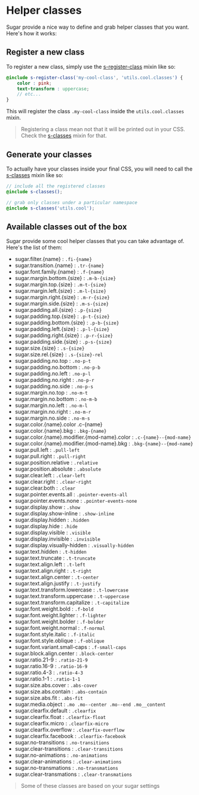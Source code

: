 # Helper classes

Sugar provide a nice way to define and grab helper classes that you want. Here's how it works:

## Register a new class

To register a new class, simply use the [s-register-class](../src/sass/core/mixins/_s-register-class.md) mixin like so:

```scss
@include s-register-class('my-cool-class', 'utils.cool.classes') {
	color : pink;
	text-transform : uppercase;
	// etc...
}
```

This will register the class ```.my-cool-class``` inside the ```utils.cool.classes``` mixin.

> Registering a class mean not that it will be printed out in your CSS. Check the [s-classes](../src/sass/core/mixins/_s-classes.md) mixin for that.

## Generate your classes

To actually have your classes inside your final CSS, you will need to call the [s-classes](../src/sass/core/mixins/_s-classes.md) mixin like so:

```scss
// include all the registered classes
@include s-classes();

// grab only classes under a particular namespace
@include s-classes('utils.cool');
```

## Available classes out of the box

Sugar provide some cool helper classes that you can take advantage of. Here's the list of them:

- sugar.filter.{name} : ```.fi-{name}```
- sugar.transition.{name} : ```.tr-{name}```
- sugar.font.family.{name} : ```.f-{name}```
- sugar.margin.bottom.{size} : ```.m-b-{size}```
- sugar.margin.top.{size} : ```.m-t-{size}```
- sugar.margin.left.{size} : ```.m-l-{size}```
- sugar.margin.right.{size} : ```.m-r-{size}```
- sugar.margin.side.{size} : ```.m-s-{size}```
- sugar.padding.all.{size} : ```.p-{size}```
- sugar.padding.top.{size} : ```.p-t-{size}```
- sugar.padding.bottom.{size} : ```.p-b-{size}```
- sugar.padding.left.{size} : ```.p-l-{size}```
- sugar.padding.right.{size} : ```.p-r-{size}```
- sugar.padding.side.{size} : ```.p-s-{size}```
- sugar.size.{size} : ```.s-{size}```
- sugar.size.rel.{size} : ```.s-{size}-rel```
- sugar.padding.no.top : ```.no-p-t```
- sugar.padding.no.bottom : ```.no-p-b```
- sugar.padding.no.left : ```.no-p-l```
- sugar.padding.no.right : ```.no-p-r```
- sugar.padding.no.side : ```.no-p-s```
- sugar.margin.no.top : ```.no-m-t```
- sugar.margin.no.bottom : ```.no-m-b```
- sugar.margin.no.left : ```.no-m-l```
- sugar.margin.no.right : ```.no-m-r```
- sugar.margin.no.side : ```.no-m-s```
- sugar.color.{name}.color .c-{name}
- sugar.color.{name}.bkg : ```.bkg-{name}```
- sugar.color.{name}.modifier.{mod-name}.color : ```.c-{name}--{mod-name}```
- sugar.color.{name}.modifier.{mod-name}.bkg : ```.bkg-{name}--{mod-name}```
- sugar.pull.left : ```.pull-left```
- sugar.pull.right : ```.pull-right```
- sugar.position.relative : ```.relative```
- sugar.position.absolute : ```.absolute```
- sugar.clear.left : ```.clear-left```
- sugar.clear.right : ```.clear-right```
- sugar.clear.both : ```.clear```
- sugar.pointer.events.all : ```.pointer-events-all```
- sugar.pointer.events.none : ```.pointer-events-none```
- sugar.display.show : ```.show```
- sugar.display.show-inline : ```.show-inline```
- sugar.display.hidden : ```.hidden```
- sugar.display.hide : ```.hide```
- sugar.display.visible : ```.visible```
- sugar.display.invisible : ```.invisible```
- sugar.display.visually-hidden : ```.visually-hidden```
- sugar.text.hidden : ```.t-hidden```
- sugar.text.truncate : ```.t-truncate```
- sugar.text.align.left : ```.t-left```
- sugar.text.align.right : ```.t-right```
- sugar.text.align.center : ```.t-center```
- sugar.text.align.justify : ```.t-justify```
- sugar.text.transform.lowercase : ```.t-lowercase```
- sugar.text.transform.uppercase : ```.t-uppercase```
- sugar.text.transform.capitalize : ```.t-capitalize```
- sugar.font.weight.bold : ```.f-bold```
- sugar.font.weight.lighter : ```.f-lighter```
- sugar.font.weight.bolder : ```.f-bolder```
- sugar.font.weight.normal : ```.f-normal```
- sugar.font.style.italic : ```.f-italic```
- sugar.font.style.oblique : ```.f-oblique```
- sugar.font.variant.small-caps : ```.f-small-caps```
- sugar.block.align.center : ```.block-center```
- sugar.ratio.21-9 : ```.ratio-21-9```
- sugar.ratio.16-9 : ```.ratio-16-9```
- sugar.ratio.4-3 : ```.ratio-4-3```
- sugar.ratio.1-1 : ```.ratio-1-1```
- sugar.size.abs.cover : ```.abs-cover```
- sugar.size.abs.contain : ```.abs-contain```
- sugar.size.abs.fit : ```.abs-fit```
- sugar.media.object : ```.mo .mo--center .mo--end .mo__content```
- sugar.clearfix.default : ```.clearfix```
- sugar.clearfix.float : ```.clearfix-float```
- sugar.clearfix.micro : ```.clearfix-micro```
- sugar.clearfix.overflow : ```.clearfix-overflow```
- sugar.clearfix.facebook : ```.clearfix-facebook```
- sugar.no-transitions : ```.no-transitions```
- sugar.clear-transitions : ```.clear-transitions```
- sugar.no-animations : ```.no-animations```
- sugar.clear-animations : ```.clear-animations```
- sugar.no-transmations : ```.no-transmations```
- sugar.clear-transmations : ```.clear-transmations```

> Some of these classes are based on your sugar settings
